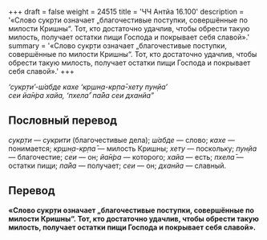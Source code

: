 +++
draft = false
weight = 24515
title = 'ЧЧ Антйа 16.100'
description = '«Слово сукр̣ти означает „благочестивые поступки, совершённые по милости Кришны“. Тот, кто достаточно удачлив, чтобы обрести такую милость, получает остатки пищи Господа и покрывает себя славой».'
summary = '«Слово сукр̣ти означает „благочестивые поступки, совершённые по милости Кришны“. Тот, кто достаточно удачлив, чтобы обрести такую милость, получает остатки пищи Господа и покрывает себя славой».'
+++

_‘сукр̣ти’-ш́абде кахе ‘кр̣шн̣а-кр̣па̄-хету пун̣йа’  
сеи йа̄н̇ра хайа, ‘пхела̄’ па̄йа сеи дханйа”_

## Пословный перевод

_сукр̣ти_ — _сукрити_ (благочестивые дела); _ш́абде_ — слово; _кахе_ — понимается; _кр̣шн̣а_\-_кр̣па̄_ — милость Кришны; _хету_ — поскольку; _пун̣йа_ — благочестие; _сеи_ — он; _йа̄н̇ра_ — которого; _хайа_ — есть; _пхела̄_ — остатки пищи; _па̄йа_ — получает; _сеи_ — он; _дханйа_ — славный.

## Перевод

**«Слово сукр̣ти означает „благочестивые поступки, совершённые по милости Кришны“. Тот, кто достаточно удачлив, чтобы обрести такую милость, получает остатки пищи Господа и покрывает себя славой».**
